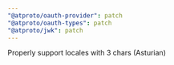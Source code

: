 ```yaml
---
"@atproto/oauth-provider": patch
"@atproto/oauth-types": patch
"@atproto/jwk": patch
---
```


Properly support locales with 3 chars (Asturian)

